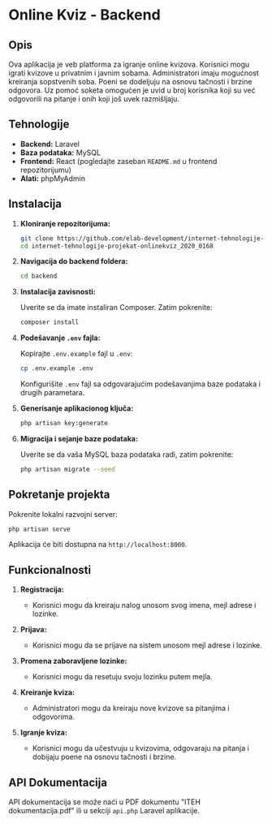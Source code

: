 # Online Kviz - Backend

## Opis

Ova aplikacija je veb platforma za igranje online kvizova. Korisnici mogu igrati kvizove u privatnim i javnim sobama. Administratori imaju mogućnost kreiranja sopstvenih soba. Poeni se dodeljuju na osnovu tačnosti i brzine odgovora. Uz pomoć soketa omogućen je uvid u broj korisnika koji su već odgovorili na pitanje i onih koji još uvek razmišljaju.

## Tehnologije

- **Backend:** Laravel
- **Baza podataka:** MySQL
- **Frontend:** React (pogledajte zaseban `README.md` u frontend repozitorijumu)
- **Alati:** phpMyAdmin

## Instalacija

1. **Kloniranje repozitorijuma:**

   ```bash
   git clone https://github.com/elab-development/internet-tehnologije-projekat-onlinekviz_2020_0168.git
   cd internet-tehnologije-projekat-onlinekviz_2020_0168
   ```

2. **Navigacija do backend foldera:**

   ```bash
   cd backend
   ```

3. **Instalacija zavisnosti:**

   Uverite se da imate instaliran Composer. Zatim pokrenite:

   ```bash
   composer install
   ```

4. **Podešavanje `.env` fajla:**

   Kopirajte `.env.example` fajl u `.env`:

   ```bash
   cp .env.example .env
   ```

   Konfigurišite `.env` fajl sa odgovarajućim podešavanjima baze podataka i drugih parametara.

5. **Generisanje aplikacionog ključa:**

   ```bash
   php artisan key:generate
   ```

6. **Migracija i sejanje baze podataka:**

   Uverite se da vaša MySQL baza podataka radi, zatim pokrenite:

   ```bash
   php artisan migrate --seed
   ```

## Pokretanje projekta

Pokrenite lokalni razvojni server:

```bash
php artisan serve
```

Aplikacija će biti dostupna na `http://localhost:8000`.

## Funkcionalnosti

1. **Registracija:**
   - Korisnici mogu da kreiraju nalog unosom svog imena, mejl adrese i lozinke.
   
2. **Prijava:**
   - Korisnici mogu da se prijave na sistem unosom mejl adrese i lozinke.
   
3. **Promena zaboravljene lozinke:**
   - Korisnici mogu da resetuju svoju lozinku putem mejla.

4. **Kreiranje kviza:**
   - Administratori mogu da kreiraju nove kvizove sa pitanjima i odgovorima.
   
5. **Igranje kviza:**
   - Korisnici mogu da učestvuju u kvizovima, odgovaraju na pitanja i dobijaju poene na osnovu tačnosti i brzine.

## API Dokumentacija

API dokumentacija se može naći u PDF dokumentu "ITEH dokumentacija.pdf" ili u sekciji `api.php` Laravel aplikacije.